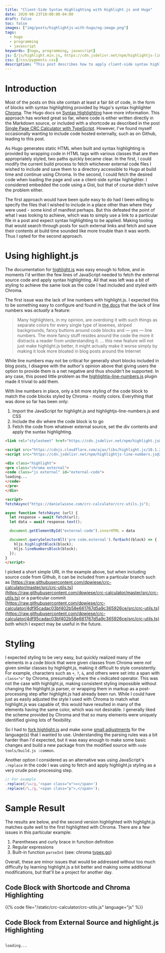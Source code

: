 ```yaml
---
title: "Client-Side Syntax Highlighting with Highlight.js and Hugo"
date: 2020-08-23T10:00:00-04:00
draft: false
toc: false
images: ["img/posts/highlightjs-with-hugo/og-image.png"]
tags: 
  - hugo
  - programming
  - javascript
keywords: [hugo, programming, javascript]
js: [/js/highlight.min.js, https://cdn.jsdelivr.net/npm/highlightjs-line-numbers.js@2.8.0/dist/highlightjs-line-numbers.min.js]
css: [/css/pygments.css]
description: "This post describes how to apply client-side syntax highlighting using highlight.js for content that is fetched on page load."
---
```


<!-- Need to include stylesheet here to load after that for highlightjs-line-numbers -->
<link rel="stylesheet" href="/css/pygments.css">

# Introduction

Most of the posts on this site contain at least a fair bit of code, in the form of blocks with syntax highlighting provided by Hugo's syntax highlighter [Chroma](https://github.com/alecthomas/chroma).
The Hugo docs on [Syntax Highlighting](https://gohugo.io/content-management/syntax-highlighting/) have more information.
This approach has worked great so far, where code is either written directly in the Markdown source, or included with a shortcode as described in the post [Single Page CRC Calculator with TypeScript](/posts/typescript-crc-calculator/#displaying-source-file-in-hugo-code-block).
However, I've found myself occasionally wanting to include code hosted externally, such as on Github, leading to this post.

As Hugo generates static HTML when built and syntax highlighting is provided by wrapping code in HTML tags with various classes that are then appropriately styled, two paths quickly became clear.
In the first, I could modify the current build process to fetch whichever external code files I wished to include and save them to a directory accessible to Hugo at build time and continue using Chroma.
In the second, I could fetch the desired code when loading the page and use a client-side syntax highlighter.
I considered embedded the code using a Gist, but that of course didn't solve the problem either.

The first approach would have been quite easy to do had I been willing to specify the files that I wished to include in a place other than where they were used - some kind of manifest perhaps.
But this defeated the point of what I was looking to achieve, which was to simply use a link to a particular file in a post and expect syntax highlighting to be applied.
Making tooling that would search through posts for such external links and fetch and save their contents at build time sounded like more trouble than it was worth.
Thus I opted for the second approach.

# Using highlight.js

The documentation for [highlight.js](https://highlightjs.org) was easy enough to follow, and in moments I'd written the few lines of JavaScript needed to fetch the external source code and apply syntax highlighting.
All that was left was a bit of styling to achieve the same look as the code I had included and styled with Chroma.

The first issue was the lack of line numbers with highlight.js.
I expected this to be something easy to configure and found in [the docs](https://highlightjs.readthedocs.io/en/latest/line-numbers.html) that the lack of line numbers was _actually_ a feature:

> Many highlighters, in my opinion, are overdoing it with such things as separate colors for every single type of lexemes, striped backgrounds, fancy buttons around code blocks and — yes — line numbers.
> The more fancy stuff resides around the code the more it distracts a reader from understanding it.
> ... this new feature will not just make highlight.js better, it might actually make it worse simply by making it look more bloated in blog posts around the Internet

While line numbers may not be critical for generally short blocks included in blog posts, I disagree with the author's opinion above that giving users the option to provide them is a net negative and thus shouldn't be supported.
In any case, this posed little problem as the [highlightjs-line-numbers.js](https://github.com/wcoder/highlightjs-line-numbers.js/) plugin made it trivial to add them.

With line numbers in place, only a bit more styling of the code block to match the code blocks styled by Chroma - mostly colors.
Everything that was done so far has been only:
1. Import the JavaScript for highlight.js and highlightjs-line-numbers.js and CSS
2. Include the div where the code block is to go
3. Fetch the code from whatever external source, set the div contents and apply the suntax highlighting.

```html
<link rel="stylesheet" href="https://cdn.jsdelivr.net/npm/highlight.js@9.12.0/styles/monokai.css" type="text/css">

<script src="https://cdnjs.cloudflare.com/ajax/libs/highlight.js/10.1.2/highlight.min.js"></script>
<script src="https://cdn.jsdelivr.net/npm/highlightjs-line-numbers.js@2.8.0/dist/highlightjs-line-numbers.min.js"></script>

<div class="highlight">
<pre class="chroma external">
<code class="js external" id="external-code">
loading...
</code>
</pre>
</div>

<script>
fetchAsync("https://danielwiese.com/crc-calculator/crc-utils.js");

async function fetchAsync (url) {
  let response = await fetch(url);
  let data = await response.text();

  document.getElementById("external-code").innerHTML = data

  document.querySelectorAll('pre code.external').forEach((block) => {
    hljs.highlightBlock(block);
    hljs.lineNumbersBlock(block);
  });
}
</script>
```

I picked a short simple URL in the example above, but when including source code from Github, it can be included from a particular branch such as [https://raw.githubusercontent.com/dpwiese/crc-calculator/master/src/crc-utils.ts](https://raw.githubusercontent.com/dpwiese/crc-calculator/master/src/crc-utils.ts) or a particular commit 
[https://raw.githubusercontent.com/dpwiese/crc-calculator/4df95cadac03bf402b58e661767d5a9c365926ce/src/crc-utils.ts](https://raw.githubusercontent.com/dpwiese/crc-calculator/4df95cadac03bf402b58e661767d5a9c365926ce/src/crc-utils.ts) both which I expect may be useful in the future.

# Styling

I expected styling to be very easy, but quickly realized many of the elements in a code block that were given classes from Chroma were _not_ given similar classes by highlight.js, making it difficult to style consistently.
For example, characters such as `+`, `?`, `&`, and others were set into a span with `class="o"` by Chroma, presumably where the `o` indicated operator.
This was not the case with highlight.js, making consistent styling impossible without changing the highlight.js parser, or wrapping them in markup as a post-processing step after highlight.js had already been run.
While I could have just as easily adjusted the style I used with Chroma to match what highlight.js was capable of, this would have resulted in many of the elements having the same color, which was not desirable.
I generally liked the scheme provided by Chroma and that so many elements were uniquely identified giving lots of flexibility.

So I had to [fork highlight.js](https://github.com/dpwiese/highlight.js/tree/match-chroma) and make some [small adjustments](https://github.com/dpwiese/highlight.js/commit/21f5cc298b3ae0608066691643f4d3978ca65223) for the language(s) that I wanted to use.
Understanding the parsing rules was a bit harder than I'd expected, but it was easy enough to make some basic changes and build a new package from the modified source with `node tools/build.js :common`.

Another option I considered as an alternative was using JavaScript's `.replace` in the code I was using to fetch and apply highlight.js styling as a very crude post-processing step.

```js {linenos=false}
// For example
.replace(/\=/g,'<span class="o">=</span>')
.replace(/\,/g,'<span class="p">,</span>');
```

# Sample Result

The results are below, and the second version highlighted with highlight.js matches quite well to the first highlighted with Chroma.
There are a few issues in this particular example:
1. Parentheses and curly brace in function definition
2. Regular expressions
3. Built-in function `parseInt` (see: chroma [types.go](https://github.com/alecthomas/chroma/blob/master/types.go))

Overall, these are minor issues that would be addressed without too much difficulty by learning highlight.js a bit better and making some additional modifications, but that'll be a project for another day.

## Code Block with Shortcode and Chroma Highlighting

{{% code file="/static/crc-calculator/crc-utils.js" language="js" %}}

## Code Block from External Source and highlight.js Highlighting

<div class="highlight">
<pre class="chroma external">
<code class="js external" id="crc-utils.js">
loading...
</code>
</pre>
</div>

<script>
fetchAsync("https://danielwiese.com/crc-calculator/crc-utils.js");

async function fetchAsync (url) {
  let response = await fetch(url);
  let data = await response.text();

  document.getElementById("crc-utils.js").innerHTML = data

  document.querySelectorAll('pre code.external').forEach((block) => {
    hljs.highlightBlock(block);
    hljs.lineNumbersBlock(block);
  });
}
</script>
